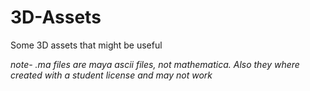 # 3D-Assets
 Some 3D assets that might be useful

*note- .ma files are maya ascii files, not mathematica. Also they where created with a student license and may not work*
